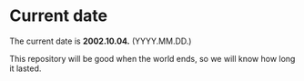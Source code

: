# Current date

The current date is **2002.10.04.** (YYYY.MM.DD.)

This repository will be good when the world ends, so we will know how long it lasted.